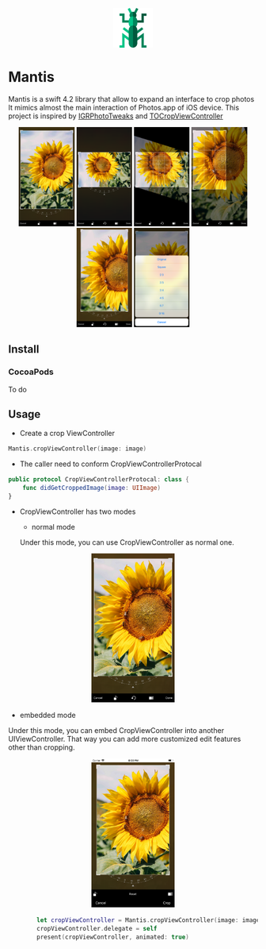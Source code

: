 <p align="center">
    <img src="logo.png" height="80" max-width="90%" alt="Mantis" />
</p>

# Mantis

   Mantis is a swift 4.2 library that allow to expand an interface to crop photos
It mimics almost the main interaction of Photos.app of iOS device.
This project is inspired by [IGRPhotoTweaks](https://github.com/IGRSoft/IGRPhotoTweaks) and [TOCropViewController](https://github.com/TimOliver/TOCropViewController)

<p align="center">
    <img src="Images/p1.png" height="200" alt="Mantis" />
    <img src="Images/p2.png" height="200" alt="Mantis" />
    <img src="Images/p3.png" height="200" alt="Mantis" />
    <img src="Images/p4.png" height="200" alt="Mantis" />
    <img src="Images/p5.png" height="200" alt="Mantis" />
    <img src="Images/p6.png" height="200" alt="Mantis" />
</p>

## Install

### CocoaPods

To do

## Usage

* Create a crop ViewController

```swift
Mantis.cropViewController(image: image)
```

* The caller need to conform CropViewControllerProtocal
```swift
public protocol CropViewControllerProtocal: class {
    func didGetCroppedImage(image: UIImage)
}
```

* CropViewController has two modes

  * normal mode

  Under this mode, you can use CropViewController as normal one.
<p align="center">
    <img src="Images/Screen Shot.png" height="300" alt="Mantis" />
</p>

  
  * embedded mode
  
  Under this mode, you can embed CropViewController into another UIViewController. That way you can add more customized edit features other than cropping.

<p align="center">
    <img src="Images/embedded.png" height="300" alt="Mantis" />
</p>

```swift
        let cropViewController = Mantis.cropViewController(image: image, mode: .normal)
        cropViewController.delegate = self
        present(cropViewController, animated: true)
```



